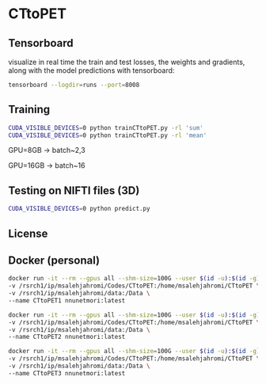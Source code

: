 # CTtoPET


## Tensorboard
 visualize in real time the train and test losses, the weights and gradients, along with the model predictions with tensorboard:

```bash 
tensorboard --logdir=runs --port=8008
```

## Training 
```bash 
CUDA_VISIBLE_DEVICES=0 python trainCTtoPET.py -rl 'sum'
CUDA_VISIBLE_DEVICES=0 python trainCTtoPET.py -rl 'mean'
```
GPU=8GB -> batch~2,3 

GPU=16GB -> batch~16 

## Testing on NIFTI files (3D)
```bash 
CUDA_VISIBLE_DEVICES=0 python predict.py
```

## License

## Docker (personal)
```bash 
docker run -it --rm --gpus all --shm-size=100G --user $(id -u):$(id -g) --cpuset-cpus=10-19 \
-v /rsrch1/ip/msalehjahromi/Codes/CTtoPET:/home/msalehjahromi/CTtoPET \
-v /rsrch1/ip/msalehjahromi/data:/Data \
--name CTtoPET1 nnunetmori:latest

docker run -it --rm --gpus all --shm-size=100G --user $(id -u):$(id -g) --cpuset-cpus=20-29 \
-v /rsrch1/ip/msalehjahromi/Codes/CTtoPET:/home/msalehjahromi/CTtoPET \
-v /rsrch1/ip/msalehjahromi/data:/Data \
--name CTtoPET2 nnunetmori:latest

docker run -it --rm --gpus all --shm-size=100G --user $(id -u):$(id -g) --cpuset-cpus=30-39 \
-v /rsrch1/ip/msalehjahromi/Codes/CTtoPET:/home/msalehjahromi/CTtoPET \
-v /rsrch1/ip/msalehjahromi/data:/Data \
--name CTtoPET3 nnunetmori:latest
```